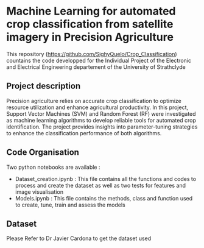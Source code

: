 # Machine Learning for automated crop classification from satellite imagery in Precision Agriculture
This repository (https://github.com/SighyQuelo/Crop_Classification) countains the code developped for the Individual Project of the Electronic and Electrical Engineering departement of the University of Strathclyde

## Project description
Precision agriculture relies on accurate crop classification to optimize resource utilization and enhance agricultural productivity. In this project, Support Vector Machines (SVM) and Random Forest (RF) were investigated as machine learning algorithms to develop reliable tools for automated crop identification. The project provides insights into parameter-tuning strategies to enhance the classification performance of both algorithms.

## Code Organisation
Two python notebooks are available :
* Dataset_creation.ipynb : This file contains all the functions and codes to process and create the dataset as well as two tests for features and image visualisation
* Models.ipynb : This file contains the methods, class and function used to create, tune, train and assess the models

## Dataset
Please Refer to Dr Javier Cardona to get the dataset used
